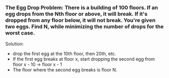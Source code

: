 ### The Egg Drop Problem: There is a building of 100 floors. If an egg drops from the Nth floor or above, it will break. If it's dropped from any floor below, it will not break. You're given two eggs. Find N, while minimizing the number of drops for the worst case.

Solution: 
- drop the first egg at the 10th floor, then 20th, etc. 
- If the first egg breaks at floor x, start dropping the second egg from floor x - 10 -> floor x - 1
- The floor where the second egg breaks is floor N.
